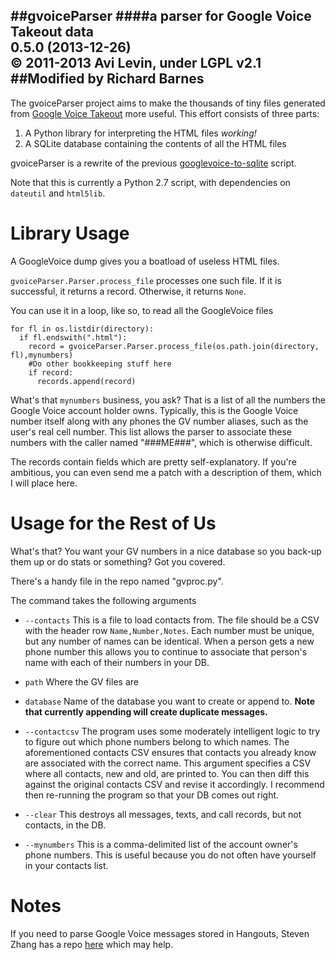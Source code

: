 ##gvoiceParser
####a parser for Google Voice Takeout data<br>0.5.0 (2013-12-26)<br>&copy; 2011-2013 Avi Levin, under LGPL v2.1
##Modified by Richard Barnes
----

The gvoiceParser project aims to make the thousands of tiny files generated from [Google Voice Takeout][1] more useful. This effort consists of three parts:

 1. A Python library for interpreting the HTML files *working!*
 2. A SQLite database containing the contents of all the HTML files

gvoiceParser is a rewrite of the previous [googlevoice-to-sqlite][2] script.

Note that this is currently a Python 2.7 script, with dependencies on `dateutil` and `html5lib`.

Library Usage
=============
A GoogleVoice dump gives you a boatload of useless HTML files.

`gvoiceParser.Parser.process_file` processes one such file. If it is successful,
it returns a record. Otherwise, it returns `None`.

You can use it in a loop, like so, to read all the GoogleVoice files

    for fl in os.listdir(directory):
      if fl.endswith(".html"):
        record = gvoiceParser.Parser.process_file(os.path.join(directory, fl),mynumbers)
        #Do other bookkeeping stuff here
        if record:
          records.append(record)

What's that `mynumbers` business, you ask? That is a list of all the numbers the
Google Voice account holder owns. Typically, this is the Google Voice number
itself along with any phones the GV number aliases, such as the user's real cell
number. This list allows the parser to associate these numbers with the caller
named "###ME###", which is otherwise difficult.

The records contain fields which are pretty self-explanatory. If you're
ambitious, you can even send me a patch with a description of them, which I will
place here.

Usage for the Rest of Us
========================

What's that? You want your GV numbers in a nice database so you back-up them up
or do stats or something? Got you covered.

There's a handy file in the repo named "gvproc.py".

The command takes the following arguments

 * `--contacts` This is a file to load contacts from.
   The file should be a CSV with the header row `Name,Number,Notes`.
   Each number must be unique, but any number of names can be identical.
   When a person gets a new phone number this allows you to continue to
   associate that person's name with each of their numbers in your DB.

 * `path` Where the GV files are

 * `database` Name of the database you want to create or append to.
   **Note that currently appending will create duplicate messages.**

 * `--contactcsv` The program uses some moderately intelligent logic to try to
   figure out which phone numbers belong to which names. The aforementioned
   contacts CSV ensures that contacts you already know are associated with the
   correct name. This argument specifies a CSV where all contacts, new and old,
   are printed to. You can then diff this against the original contacts CSV and
   revise it accordingly. I recommend then re-running the program so that your
   DB comes out right.

 * `--clear` This destroys all messages, texts, and call records, but not
   contacts, in the DB.

 * `--mynumbers` This is a comma-delimited list of the account owner's phone
   numbers. This is useful because you do not often have yourself in your
   contacts list.

Notes
=====

If you need to parse Google Voice messages stored in Hangouts, Steven Zhang has
a repo [here](https://github.com/stevenqzhang/hangout-slack-import) which may
help.

  [1]: https://www.google.com/settings/takeout
  [2]: https://code.google.com/p/googlevoice-to-sqlite/
